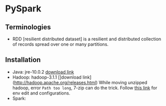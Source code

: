 # PySpark
 ## Terminologies
   - RDD [resilient distributed dataset] is a resilient and distributed collection of records spread over one or many partitions.
   
   
 ## Installation
   - Java: jre-10.0.2 [download link](http://www.oracle.com/technetwork/java/javase/downloads/index.html)
   - Hadoop: hadoop-3.1.1 []download link](http://hadoop.apache.org/releases.html)
     While moving unzipped hadoop, error `Path too long`, 7-zip can do the trick.
     Follow [this link](https://github.com/MuhammadBilalYar/Hadoop-On-Window/wiki/Step-by-step-Hadoop-2.8.0-installation-on-Window-10) for env edit and configurations.
   - Spark: 
